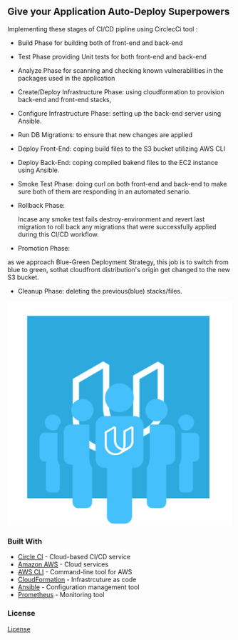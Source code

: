 ## Give your Application Auto-Deploy Superpowers

Implementing these stages of CI/CD pipline using CirclecCi tool :

- Build Phase for building both of front-end and back-end

- Test Phase providing Unit tests for both front-end and back-end

- Analyze Phase for scanning and checking known vulnerabilities in  the packages used in the application

- Create/Deploy Infrastructure Phase:
using cloudformation to provision back-end and front-end stacks, 

- Configure Infrastructure Phase:
setting up the back-end server using Ansible.

- Run DB Migrations:
to ensure that new changes are applied

- Deploy Front-End:
coping build files to the S3 bucket utilizing AWS CLI

- Deploy Back-End:
coping compiled bakend files to the EC2 instance using Ansible.

- Smoke Test Phase:
  doing curl on both front-end and back-end to make sure both of them are responding in an automated senario.

- Rollback Phase:

  Incase any smoke test fails destroy-environment and revert last migration to roll back any migrations that were successfully applied during this CI/CD
  workflow.

- Promotion Phase:

 as we approach Blue-Green Deployment Strategy, this job is to switch from blue to green, sothat cloudfront distribution's origin get changed to the new S3 bucket.

-  Cleanup Phase:
deleting the previous(blue) stacks/files.


![Diagram of this CI/CD Pipeline .](udapeople.png)



### Built With

- [Circle CI](www.circleci.com) - Cloud-based CI/CD service
- [Amazon AWS](https://aws.amazon.com/) - Cloud services
- [AWS CLI](https://aws.amazon.com/cli/) - Command-line tool for AWS
- [CloudFormation](https://aws.amazon.com/cloudformation/) - Infrastrcuture as code
- [Ansible](https://www.ansible.com/) - Configuration management tool
- [Prometheus](https://prometheus.io/) - Monitoring tool

### License

[License](LICENSE.md)
